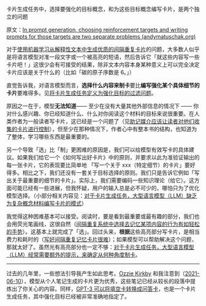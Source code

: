 卡片生成任务中，选择要强化的目标概念，和为这些目标概念编写卡片，是两个独立的问题

原文：[In prompt generation, choosing reinforcement targets and writing prompts for those targets are two separate problems (andymatuschak.org)](https://notes.andymatuschak.org/z62s1nNLEfhGbDmpb8Z7dZiYyi3kaSziuLVXd)

对于[使用机器学习从解释性文本中生成优质的间隔重复卡片](https://notes.andymatuschak.org/z2DY7qsP5iHsiA5hxUHheV8hu7Xe96vdGyYX)的问题，大多数人似乎是将语言模型对准一段文字或一个被高亮的短语，然后告诉它「就这些内容写一些卡片吧！」这很少会有可接受的结果，除非文本内容本身某种意义上可以完全决定卡片应该是关于什么的（比如「碳的原子序数是 6。」）

直觉告诉我，对语言模型而言，**选择什么内容来制卡**要比**编写强化某个具体细节的卡片**要难得多。见[将卡片生成任务定义为强化目标的过滤问题](https://notes.andymatuschak.org/zQ4E1DXZoZTTitsik89ZcvXMu8dQMkJzRUS)。

原因之一在于，模型**无法知道**—— 至少在没有大量其他外部信息的情况下 —— 你对什么感兴趣、你已经知道什么、什么对你阅读这个材料的目标来说很重要。在人类作者为一般读者写卡片，这已经是一个问题了（见[助记媒介应该让读者对他们收集的卡片进行控制](https://notes.andymatuschak.org/z3XqmAYKcD411jZgBik9oyXgcrarXycADWVeh)），但至少在那种情况下，作者心中有整本书的结构，也知道为了整体，学习哪些东西是最重要的。

另一个导致「选」比「制」更困难的原因是，我们可以给模型有效写卡的具体建议。如果我们给它一个《如何写出好卡片》中的原则，并要求以此为准验证输出的每一张卡片，它的表现要比简单地 「写一个关于 xxx（特定细节）的卡片」要好得多。相比之下，我们还没有一套关于目标选择的原则。我们只是告诉它例如「写出关于最重要的细节的卡片」。实际上，我们需要编码一些知识理论（给它）。这方面可能已经有一些进展，但我怀疑，用户的输入总是必不可少的，哪怕只为了优化模型选择。（小部分相关内容见：[对于卡片生成任务，大型语言模型（LLM）缺乏为复杂概念材料编写卡片的模式](https://notes.andymatuschak.org/zmrbnm683nVZi9ut63vsr8BwYKEtATA6e4B3)）

我觉得这种困难基本可以接受。阅读时，要是看到最重要或最有趣的部分，我们也会用荧光笔画线，这很自然（[间隔重复系统中选择去记忆某项内容的行为有如轻松的手势](https://notes.andymatuschak.org/z2vBgMKvhXq9yM4wMR3uuQVsqJRarfbfbEoWr)）。这基本上就完成了「选」。回过头来，**根据**这些高亮部分写卡片，是相当费力和耗时的（[写好间隔重复记忆卡片很难](https://notes.andymatuschak.org/z3ntJ7w9C3uapYp1m3gy2EK6PN788guzEoUNN)）；如果模型可以帮助解决这个问题，那就太好了。虽然光有高亮部分也一定不够：[对于卡片生成任务，大型语言模型（LLM）经常需要额外的提示，来确定从何种角度制卡](https://notes.andymatuschak.org/zomoPzCNzSi5GqtfTeVWgm7RjmiArjS8vvM5)。

------

过去的几年里，一些想法引导我产生如此思考。[Ozzie Kirkby](https://notes.andymatuschak.org/zn9igQGgecLncBSpKbgv5123mC5YEAP3hnfP) 和我注意到（[2021-06-10](https://notes.andymatuschak.org/zWLsqjDeYgCEERgoVeE8BjFbPrWSPsR5WhY)），模型从个人笔记生成的卡片更为优秀，这些笔记已经从较长的段落中提炼出了你关心的内容。同样，[GPT-3 可以将填空卡转换成问答卡](https://notes.andymatuschak.org/z4A7LCXBAkAUH2uZ21JnNrBhJHCjkobFMyn)，也是一个卡片生成任务，其中强化目标已经被非常准确地指定了。